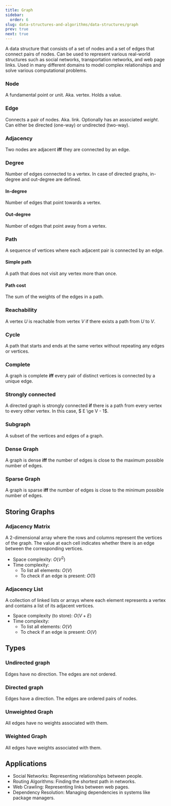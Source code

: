 ```yaml
---
title: Graph
sidebar:
  order: 6
slug: data-structures-and-algorithms/data-structures/graph
prev: true
next: true
---
```


A data structure that consists of a set of nodes and a set of edges that connect
pairs of nodes. Can be used to represent various real-world structures such as
social networks, transportation networks, and web page links. Used in many
different domains to model complex relationships and solve various computational
problems.

### Node

A fundamental point or unit. Aka. vertex. Holds a value.

### Edge

Connects a pair of nodes. Aka. link. Optionally has an associated _weight_. Can
either be directed (one-way) or undirected (two-way).

### Adjacency

Two nodes are adjacent **iff** they are connected by an edge.

### Degree

Number of edges connected to a vertex. In case of directed graphs, in-degree and
out-degree are defined.

#### In-degree

Number of edges that point towards a vertex.

#### Out-degree

Number of edges that point away from a vertex.

### Path

A sequence of vertices where each adjacent pair is connected by an edge.

#### Simple path

A path that does not visit any vertex more than once.

#### Path cost

The sum of the weights of the edges in a path.

### Reachability

A vertex $U$ is reachable from vertex $V$ if there exists a path from $U$ to
$V$.

### Cycle

A path that starts and ends at the same vertex without repeating any edges or
vertices.

### Complete

A graph is complete **iff** every pair of distinct vertices is connected by a
unique edge.

### Strongly connected

A directed graph is strongly connected **if** there is a path from every vertex
to every other vertex. In this case, $ E \ge V - 1$.

### Subgraph

A subset of the vertices and edges of a graph.

### Dense Graph

A graph is dense **iff** the number of edges is close to the maximum possible
number of edges.

### Sparse Graph

A graph is sparse **iff** the number of edges is close to the minimum possible
number of edges.

## Storing Graphs

### Adjacency Matrix

A 2-dimensional array where the rows and columns represent the vertices of the
graph. The value at each cell indicates whether there is an edge between the
corresponding vertices.

- Space complexity: $O(V^2)$
- Time complexity:
  - To list all elements: $O(V)$
  - To check if an edge is present: $O(1)$

### Adjacency List

A collection of linked lists or arrays where each element represents a vertex
and contains a list of its adjacent vertices.

- Space complexity (to store): $O(V+E)$
- Time complexity:
  - To list all elements: $O(V)$
  - To check if an edge is present: $O(V)$

## Types

### Undirected graph

Edges have no direction. The edges are not ordered.

### Directed graph

Edges have a direction. The edges are ordered pairs of nodes.

### Unweighted Graph

All edges have no weights associated with them.

### Weighted Graph

All edges have weights associated with them.

## Applications

- Social Networks: Representing relationships between people.
- Routing Algorithms: Finding the shortest path in networks.
- Web Crawling: Representing links between web pages.
- Dependency Resolution: Managing dependencies in systems like package managers.

